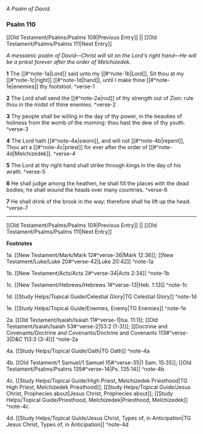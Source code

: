 *A Psalm of David.*

### Psalm 110

[[Old Testament/Psalms/Psalms 109|Previous Entry]]  ||  [[Old Testament/Psalms/Psalms 111|Next Entry]]

*A messianic psalm of David—Christ will sit on the Lord's right hand—He will be a priest forever after the order of Melchizedek.*

**1**  The [[#^note-1a|Lord]] said unto my [[#^note-1b|Lord]], Sit thou at my [[#^note-1c|right]] [[#^note-1d|hand]], until I make thine [[#^note-1e|enemies]] thy footstool. ^verse-1

**2**  The Lord shall send the [[#^note-2a|rod]] of thy strength out of Zion: rule thou in the midst of thine enemies. ^verse-2

**3**  Thy people shall be willing in the day of thy power, in the beauties of holiness from the womb of the morning: thou hast the dew of thy youth. ^verse-3

**4**  The Lord hath [[#^note-4a|sworn]], and will not [[#^note-4b|repent]], Thou art a [[#^note-4c|priest]] for ever after the order of [[#^note-4d|Melchizedek]]. ^verse-4

**5**  The Lord at thy right hand shall strike through kings in the day of his wrath. ^verse-5

**6**  He shall judge among the heathen, he shall fill the places with the dead bodies; he shall wound the heads over many countries. ^verse-6

**7**  He shall drink of the brook in the way: therefore shall he lift up the head. ^verse-7


---
[[Old Testament/Psalms/Psalms 109|Previous Entry]]  ||  [[Old Testament/Psalms/Psalms 111|Next Entry]]


**Footnotes**


1a. [[New Testament/Mark/Mark 12#^verse-36|Mark 12:36]]; [[New Testament/Luke/Luke 20#^verse-42|Luke 20:42]] ^note-1a

1b. [[New Testament/Acts/Acts 2#^verse-34|Acts 2:34]] ^note-1b

1c. [[New Testament/Hebrews/Hebrews 1#^verse-13|Heb. 1:13]] ^note-1c

1d. [[Study Helps/Topical Guide/Celestial Glory|TG Celestial Glory]] ^note-1d

1e. [[Study Helps/Topical Guide/Enemies, Enemy|TG Enemies]] ^note-1e

2a. [[Old Testament/Isaiah/Isaiah 11#^verse-1|Isa. 11:1]]; [[Old Testament/Isaiah/Isaiah 53#^verse-2|53:2 (1-3)]]; [[Doctrine and Covenants/Doctrine and Covenants/Doctrine and Covenants 113#^verse-3|D&C 113:3 (3-4)]] ^note-2a

4a. [[Study Helps/Topical Guide/Oath|TG Oath]] ^note-4a

4b. [[Old Testament/1 Samuel/1 Samuel 15#^verse-35|1 Sam. 15:35]]; [[Old Testament/Psalms/Psalms 135#^verse-14|Ps. 135:14]] ^note-4b

4c. [[Study Helps/Topical Guide/High Priest, Melchizedek Priesthood|TG High Priest, Melchizedek Priesthood]]; [[Study Helps/Topical Guide/Jesus Christ, Prophecies about|Jesus Christ, Prophecies about]]; [[Study Helps/Topical Guide/Priesthood, Melchizedek|Priesthood, Melchizedek]] ^note-4c

4d. [[Study Helps/Topical Guide/Jesus Christ, Types of, in Anticipation|TG Jesus Christ, Types of, in Anticipation]] ^note-4d